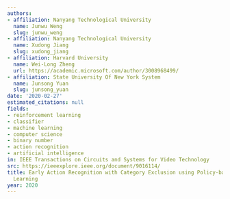 ```yaml
---
authors:
- affiliation: Nanyang Technological University
  name: Junwu Weng
  slug: junwu_weng
- affiliation: Nanyang Technological University
  name: Xudong Jiang
  slug: xudong_jiang
- affiliation: Harvard University
  name: Wei-Long Zheng
  url: https://academic.microsoft.com/author/3008968499/
- affiliation: State University Of New York System
  name: Junsong Yuan
  slug: junsong_yuan
date: '2020-02-27'
estimated_citations: null
fields:
- reinforcement learning
- classifier
- machine learning
- computer science
- binary number
- action recognition
- artificial intelligence
in: IEEE Transactions on Circuits and Systems for Video Technology
src: https://ieeexplore.ieee.org/document/9016114/
title: Early Action Recognition with Category Exclusion using Policy-based Reinforcement
  Learning
year: 2020
---
```

